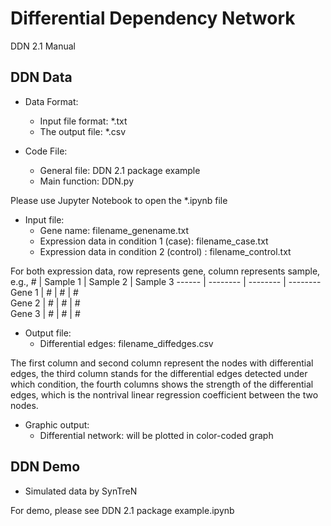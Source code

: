 # Differential Dependency Network

DDN 2.1 Manual

## DDN Data
* Data Format:
	* Input file format: *.txt
	* The output file: *.csv

* Code File:
	* General file: DDN 2.1 package example
	* Main function: DDN.py

Please use Jupyter Notebook to open the *.ipynb file

* Input file:
	* Gene name: filename_genename.txt
	* Expression data in condition 1 (case): filename_case.txt
	* Expression data in condition 2 (control) : filename_control.txt

For both expression data, row represents gene, column represents sample, e.g., 
    #   | Sample 1 | Sample 2 | Sample 3 
 ------ | -------- | -------- | -------- 
 Gene 1 |    #     |    #     |    #     
 Gene 2 |    #     |    #     |    #     
 Gene 3 |    #     |    #     |    #     

* Output file:
	* Differential edges: filename_diffedges.csv

The first column and second column represent the nodes with differential edges, the third column stands for the differential edges detected under which condition, the fourth columns shows the strength of the differential edges, which is the nontrival linear regression coefficient between the two nodes.

* Graphic output:
	* Differential network: will be plotted in color-coded graph

## DDN Demo

* Simulated data by SynTreN

For demo, please see DDN 2.1 package example.ipynb
